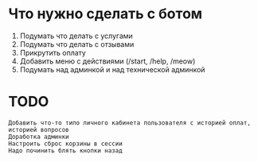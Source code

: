 # Что нужно сделать с ботом

1. Подумать что делать с услугами
2. Подумать что делать с отзывами
3. Прикрутить оплату
4. Добавить меню с действиями (/start, /help, /meow)
5. Подумать над админкой и над технической админкой

# TODO

    Добавить что-то типо личного кабинета пользователя с историей оплат, историей вопросов
    Доработка админки
    Настроить сброс корзины в сессии
    Надо починить блять кнопки назад
